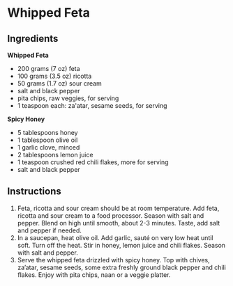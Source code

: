 # Whipped Feta

## Ingredients

**Whipped Feta**

- 200 grams (7 oz) feta
- 100 grams (3.5 oz) ricotta
- 50 grams (1.7 oz) sour cream
- salt and black pepper
- pita chips, raw veggies, for serving
- 1 teaspoon each: za'atar, sesame seeds, for serving

**Spicy Honey**

- 5 tablespoons honey
- 1 tablespoon olive oil
- 1 garlic clove, minced
- 2 tablespoons lemon juice
- 1 teaspoon crushed red chili flakes, more for serving
- salt and black pepper

## Instructions

1. Feta, ricotta and sour cream should be at room temperature. Add feta, ricotta and sour cream to a food processor. Season with salt and pepper. Blend on high until smooth, about 2-3 minutes. Taste, add salt and pepper if needed.
1. In a saucepan, heat olive oil. Add garlic, sauté on very low heat until soft. Turn off the heat. Stir in honey, lemon juice and chili flakes. Season with salt and pepper.
1. Serve the whipped feta drizzled with spicy honey. Top with chives, za’atar, sesame seeds, some extra freshly ground black pepper and chili flakes. Enjoy with pita chips, naan or a veggie platter.
